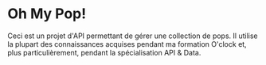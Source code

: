 # Oh My Pop!

Ceci est un projet d'API permettant de gérer une collection de pops. Il utilise la plupart des connaissances acquises pendant ma formation O'clock et, plus particulièrement, pendant la spécialisation API & Data.
